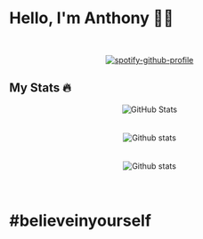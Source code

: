 # Hello, I'm Anthony 👋😁
&nbsp;<div align="center">[![spotify-github-profile](https://spotify-github-profile.vercel.app/api/view?uid=6d5yq5t467e2yw7eyarn42lq1&cover_image=true&theme=novatorem&show_offline=false&background_color=121212&interchange=false&bar_color=ff006f&bar_color_cover=false)](https://github.com/kittinan/spotify-github-profile)</div>

## My Stats 🔥

<div align="center"><img src="https://github-readme-streak-stats.herokuapp.com?user=thony32&&count_private=true&theme=synthwave&date_format=j%20M%5B%20Y%5D" alt="GitHub Stats" /></div>  <br/><br/>
<div align="center"><img src="https://github-readme-stats.vercel.app/api?username=thony32&count_private=true&theme=dracula&hide=issues&hide_rank=true" alt="Github stats" /></div> <br/><br/>
<div align="center"><img src="https://github-readme-stats.vercel.app/api/top-langs/?username=thony32&count_private=true&theme=synthwave&hide=html,css,batchfile&layout=compact" alt="Github stats" /></div> <br/><br/>

# #believeinyourself

<!--
**thony32/thony32** is a ✨ _special_ ✨ repository because its `README.md` (this file) appears on your GitHub profile.

Here are some ideas to get you started:

- 🔭 I’m currently working on ...
- 🌱 I’m currently learning ...
- 👯 I’m looking to collaborate on ...
- 🤔 I’m looking for help with ...
- 💬 Ask me about ...
- 📫 How to reach me: ...
- 😄 Pronouns: ...
- ⚡ Fun fact: ...
-->
